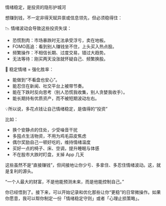 情绪稳定，是投资的隐形护城河

想赚到钱，不一定非得天赋异禀或信息领先，但必须稳得住：

📉 情绪波动会导致这些投资失误：
- 恐慌割肉：市场暴跌时无法承受浮亏，卖在地板。
- FOMO高追：看到别人赚钱坐不住，上头买入热点股。
- 频繁操作：不相信长期、过度交易，错过大趋势。
- 无法等待：刚买两天没涨就怀疑自己、频繁换股。

🧘 稳定情绪 = 强化胜率：
- 能做到“不看盘也安心”。
- 能忍住在新闻、社交平台上被带节奏。
- 能在下跌时反向思考（别人恐慌我收集，别人贪婪我收手）。
- 能长期持有优质资产，而不被短期波动左右。


💡所以说，多花点钱让自己情绪稳定，是值得的“投资”

比如：
- 换个安静点的住处，少受噪音干扰
- 多囤点生活物资，不用为鸡毛蒜皮焦虑
- 偶尔奖励自己一顿好吃的，维持情绪温度
- 买好一点的椅子、床、空调，提升睡眠与体感
- 不在股市大跌时盯盘，关掉 App 几天

这些虽然不是“直接赚钱”，但间接地让你少亏、多拿住、多忍住情绪波动。这，就是复利的源头。


“一个人最大的财富，不是他能预测未来，而是他能控制自己。”

你已经悟到了。接下来，可以开始记录和优化那些让你“更稳”的日常微操作。如果你愿意，我可以帮你制定一份「情绪稳定守则」或者「心理止损策略」。
